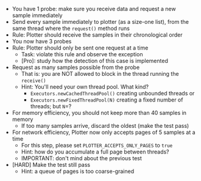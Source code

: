 

- You have 1 probe: make sure you receive data and request a new sample immediately
- Send every sample immediately to plotter (as a size-one list), from the same thread where the `request()` method runs
- Rule: Plotter should receive the samples in their chronological order
- You now have 3 probes
- Rule: Plotter should only be sent one request at a time
  - Task: violate this rule and observe the exception
  - [Pro]: study how the detection of this case is implemented
- Request as many samples possible from the probe 
  - That is: you are NOT allowed to block in the thread running the `receive()`
  - Hint: You'll need your own thread pool. What kind? 
    - `Executors.newCachedThreadPool()` creating unbounded threads or 
    - `Executors.newFixedThreadPool(N)` creating a fixed number of threads; but `N`=?
- For memory efficiency, you should not keep more than 40 samples in memory
  - If too many samples arrive, discard the oldest (make the test pass)
- For network efficiency, Plotter now only accepts pages of 5 samples at a time
    - For this step, please set `PLOTTER_ACCEPTS_ONLY_PAGES` to `true` 
    - Hint: how do you accumulate a full page between threads?
    - IMPORTANT: don't mind about the previous test
- [HARD] Make the test still pass
  - Hint: a queue of pages is too coarse-grained

